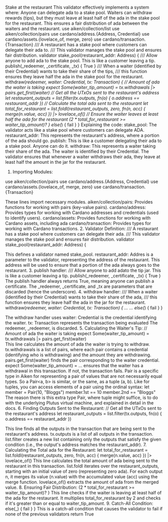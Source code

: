 Stake at the restaurant
This validator effectively implements a system where:
Anyone can delegate ada to a stake pool.
Waiters can withdraw rewards (tips), but they must leave at least half of the ada in the stake pool for the restaurant.
This ensures a fair distribution of ada between the waiters and the restaurant.
use aiken/collection/list
use aiken/collection/pairs
use cardano/address.{Address, Credential}
use cardano/assets.{lovelace_of, merge, zero}
use cardano/transaction.{Transaction}
/// A restaurant has a stake pool where customers can delegate their ada to.
/// This validator manages the stake pool and ensures fair distribution.
validator stake_pool(restaurant_addr: Address) {
 /// Allow anyone to add ada to the stake pool. This is like a customer leaving a tip.
 publish(_redeemer, _certificate, _tx) {
   True
 }
 /// When a waiter (identified by their Credential) wants to take their share of the tips,
 /// this function ensures they leave half the ada in the stake pool for the restaurant.
 withdraw(_redeemer, waiter: Credential, tx: Transaction) {
   // Amount of ada the waiter is taking
   expect Some(waiter_tip_amount) = tx.withdrawals |> pairs.get_first(waiter)
   // Get all the UTxOs sent to the restaurant's address
   let restaurant_outputs =
     list.filter(tx.outputs, fn(o) { o.address == restaurant_addr })
   // Calculate the total ada sent to the restaurant
   let total_for_restaurant =
     list.foldl(restaurant_outputs, zero, fn(n, acc) { merge(n.value, acc) })
       |> lovelace_of()
   // Ensure the waiter leaves at least half the ada for the restaurant
   (2 * total_for_restaurant >= waiter_tip_amount)?
 }
 else(_) {
   fail
 }
}
Explaining the code:
stake_pool: The validator acts like a stake pool where customers can delegate ADA.
restaurant_addr: This represents the restaurant's address, where a portion of the ada should go.
publish: This is like a customer delegating their ada to a stake pool. Anyone can do it.
withdraw: This represents a waiter taking their share of the ada. The waiter is identified by their Credential. The validator ensures that whenever a waiter withdraws their ada, they leave at least half the amount in the jar for the restaurant.
1. Importing Modules:

use aiken/collection/pairs
use cardano/address.{Address, Credential}
use cardano/assets.{lovelace_of, merge, zero}
use cardano/transaction.{Transaction}

These lines import necessary modules.
aiken/collection/pairs: Provides functions for working with pairs (key-value pairs).
cardano/address: Provides types for working with Cardano addresses and credentials (used to identify users).
cardano/assets: Provides functions for working with Cardano assets, including ada 
cardano/transaction: Provides types for working with Cardano transactions.
2. Validator Definition:
/// A restaurant has a stake pool where customers can delegate their ada.
/// This validator manages the stake pool and ensures fair distribution.
validator stake_pool(restaurant_addr: Address) {


This defines a validator named stake_pool. 
restaurant_addr: Addres is a parameter to the validator, representing the address of the restaurant. This address will be used to ensure that a portion of the ada always goes to the restaurant.
3. publish handler:
 /// Allow anyone to add adato the tip jar. This is like a customer leaving a tip.
 publish(_redeemer, _certificate, _tx) {
   True
 }
The publish handler always returns True, meaning anyone can publish a certificate.
The _redeemer, _certificate, and _tx are parameters that are discarded (hence the underscore).
4. withdraw handler:
 /// When a waiter (identified by their Credential) wants to take their share of the ada,
 /// this function ensures they leave half the ada in the jar for the restaurant.
 withdraw(_redeemer, waiter: Credential, tx: Transaction) {
 …
 …
 else(_) {
   fail
 }
}


The withdraw handler uses waiter: Credential is the credential identifying the waiter.
tx: Transaction represents the transaction being evaluated
The redeemer, _redeemer, is discarded.
5. Calculating the Waiter's Tip:
  // Amount of ada the waiter is taking
   expect Some(waiter_tip_amount) = tx.withdrawals |> pairs.get_first(waiter)  
This line calculates the amount of ada the waiter is trying to withdraw.
tx.withdrawals is a list of pairs, where each pair contains a credential (identifying who is withdrawing) and the amount they are withdrawing.
pairs.get_first(waiter) finds the pair corresponding to the waiter credential.
expect Some(waiter_tip_amount) = … ensures that the waiter has a withdrawal in this transaction. If not, the transaction fails.
Pair is a specific type in Aiken for representing a pair of values that are not necessarily equal types. So a Pair<a, b> is similar, or the same, as a tuple (a, b). Like for tuples, you can access elements of a pair using the ordinal syntax:
let member = Pair(10, "Bloggs")
member.1st == 10
member.2nd == "Bloggs"
The reason there is this extra type Pair, where tuple might suffice, is to do with the underlying Plutus virtual machine, and explained in detail in the docs.
6. Finding Outputs Sent to the Restaurant:
 // Get all the UTxOs sent to the restaurant's address
   let restaurant_outputs =
     list.filter(tx.outputs, fn(o) { o.address == restaurant_addr })


This line finds all the outputs in the transaction that are being sent to the restaurant's address.
tx.outputs is a list of all outputs in the transaction.
 list.filter creates a new list containing only the outputs that satisfy the given condition (i.e., the output's address matches the restaurant_addr).
7. Calculating the Total ada for the Restaurant:
   let total_for_restaurant =
     list.foldl(restaurant_outputs, zero, fn(n, acc) { merge(n.value, acc) })
       |> lovelace_of()
This line calculates the total amount of ada being sent to the restaurant in this transaction.
 list.foldl iterates over the restaurant_outputs, starting with an initial value of zero (representing zero ada).
For each output n, it merges its value (n.value) with the accumulated value (acc) using the merge function.
lovelace_of() extracts the amount of ada from the merged value.
8. Ensuring Fair Distribution:
   (2 * total_for_restaurant >= waiter_tip_amount)?
 }
This line checks if the waiter is leaving at least half of the ada for the restaurant.
It multiplies total_for_restaurant by 2 and checks if it's greater than or equal to waiter_tip_amount.
9. Catch-All Condition:
 else(_) {
   fail
 }
}
This is a catch-all condition that causes the validator to fail if none of the previous validators return True
